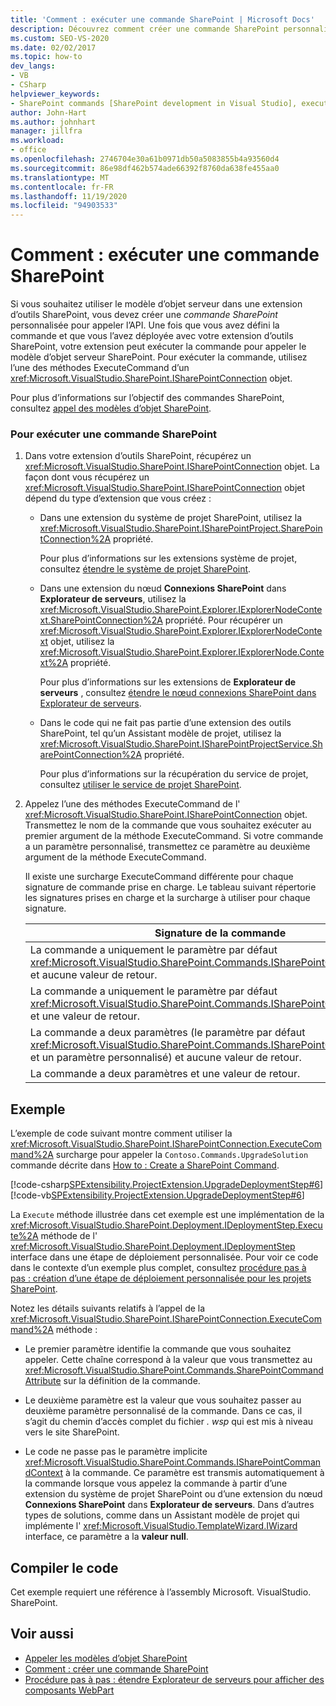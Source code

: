 ```yaml
---
title: 'Comment : exécuter une commande SharePoint | Microsoft Docs'
description: Découvrez comment créer une commande SharePoint personnalisée pour appeler l’API du modèle objet serveur à partir d’une extension d’outils SharePoint.
ms.custom: SEO-VS-2020
ms.date: 02/02/2017
ms.topic: how-to
dev_langs:
- VB
- CSharp
helpviewer_keywords:
- SharePoint commands [SharePoint development in Visual Studio], executing
author: John-Hart
ms.author: johnhart
manager: jillfra
ms.workload:
- office
ms.openlocfilehash: 2746704e30a61b0971db50a5083855b4a93560d4
ms.sourcegitcommit: 86e98df462b574ade66392f8760da638fe455aa0
ms.translationtype: MT
ms.contentlocale: fr-FR
ms.lasthandoff: 11/19/2020
ms.locfileid: "94903533"
---
```

# <a name="how-to-execute-a-sharepoint-command"></a>Comment : exécuter une commande SharePoint
  Si vous souhaitez utiliser le modèle d’objet serveur dans une extension d’outils SharePoint, vous devez créer une *commande SharePoint* personnalisée pour appeler l’API. Une fois que vous avez défini la commande et que vous l’avez déployée avec votre extension d’outils SharePoint, votre extension peut exécuter la commande pour appeler le modèle d’objet serveur SharePoint. Pour exécuter la commande, utilisez l’une des méthodes ExecuteCommand d’un <xref:Microsoft.VisualStudio.SharePoint.ISharePointConnection> objet.

 Pour plus d’informations sur l’objectif des commandes SharePoint, consultez [appel des modèles d’objet SharePoint](../sharepoint/calling-into-the-sharepoint-object-models.md).

### <a name="to-execute-a-sharepoint-command"></a>Pour exécuter une commande SharePoint

1. Dans votre extension d’outils SharePoint, récupérez un <xref:Microsoft.VisualStudio.SharePoint.ISharePointConnection> objet. La façon dont vous récupérez un <xref:Microsoft.VisualStudio.SharePoint.ISharePointConnection> objet dépend du type d’extension que vous créez :

    - Dans une extension du système de projet SharePoint, utilisez la <xref:Microsoft.VisualStudio.SharePoint.ISharePointProject.SharePointConnection%2A> propriété.

         Pour plus d’informations sur les extensions système de projet, consultez [étendre le système de projet SharePoint](../sharepoint/extending-the-sharepoint-project-system.md).

    - Dans une extension du nœud **Connexions SharePoint** dans **Explorateur de serveurs**, utilisez la <xref:Microsoft.VisualStudio.SharePoint.Explorer.IExplorerNodeContext.SharePointConnection%2A> propriété. Pour récupérer un <xref:Microsoft.VisualStudio.SharePoint.Explorer.IExplorerNodeContext> objet, utilisez la <xref:Microsoft.VisualStudio.SharePoint.Explorer.IExplorerNode.Context%2A> propriété.

         Pour plus d’informations sur les extensions de **Explorateur de serveurs** , consultez [étendre le nœud connexions SharePoint dans Explorateur de serveurs](../sharepoint/extending-the-sharepoint-connections-node-in-server-explorer.md).

    - Dans le code qui ne fait pas partie d’une extension des outils SharePoint, tel qu’un Assistant modèle de projet, utilisez la <xref:Microsoft.VisualStudio.SharePoint.ISharePointProjectService.SharePointConnection%2A> propriété.

         Pour plus d’informations sur la récupération du service de projet, consultez [utiliser le service de projet SharePoint](../sharepoint/using-the-sharepoint-project-service.md).

2. Appelez l’une des méthodes ExecuteCommand de l' <xref:Microsoft.VisualStudio.SharePoint.ISharePointConnection> objet. Transmettez le nom de la commande que vous souhaitez exécuter au premier argument de la méthode ExecuteCommand. Si votre commande a un paramètre personnalisé, transmettez ce paramètre au deuxième argument de la méthode ExecuteCommand.

     Il existe une surcharge ExecuteCommand différente pour chaque signature de commande prise en charge. Le tableau suivant répertorie les signatures prises en charge et la surcharge à utiliser pour chaque signature.

    |Signature de la commande|Surcharge de la valeur ExecuteCommand à utiliser|
    |-----------------------|------------------------------------|
    |La commande a uniquement le paramètre par défaut <xref:Microsoft.VisualStudio.SharePoint.Commands.ISharePointCommandContext> et aucune valeur de retour.|<xref:Microsoft.VisualStudio.SharePoint.ISharePointConnection.ExecuteCommand%2A>|
    |La commande a uniquement le paramètre par défaut <xref:Microsoft.VisualStudio.SharePoint.Commands.ISharePointCommandContext> et une valeur de retour.|<xref:Microsoft.VisualStudio.SharePoint.ISharePointConnection.ExecuteCommand%2A>|
    |La commande a deux paramètres (le paramètre par défaut <xref:Microsoft.VisualStudio.SharePoint.Commands.ISharePointCommandContext> et un paramètre personnalisé) et aucune valeur de retour.|<xref:Microsoft.VisualStudio.SharePoint.ISharePointConnection.ExecuteCommand%2A>|
    |La commande a deux paramètres et une valeur de retour.|<xref:Microsoft.VisualStudio.SharePoint.ISharePointConnection.ExecuteCommand%2A>|

## <a name="example"></a>Exemple
 L’exemple de code suivant montre comment utiliser la <xref:Microsoft.VisualStudio.SharePoint.ISharePointConnection.ExecuteCommand%2A> surcharge pour appeler la `Contoso.Commands.UpgradeSolution` commande décrite dans [How to : Create a SharePoint Command](../sharepoint/how-to-create-a-sharepoint-command.md).

 [!code-csharp[SPExtensibility.ProjectExtension.UpgradeDeploymentStep#6](../sharepoint/codesnippet/CSharp/UpgradeDeploymentStep/deploymentstepextension/upgradestep.cs#6)]
 [!code-vb[SPExtensibility.ProjectExtension.UpgradeDeploymentStep#6](../sharepoint/codesnippet/VisualBasic/upgradedeploymentstep/deploymentstepextension/upgradestep.vb#6)]

 La `Execute` méthode illustrée dans cet exemple est une implémentation de la <xref:Microsoft.VisualStudio.SharePoint.Deployment.IDeploymentStep.Execute%2A> méthode de l' <xref:Microsoft.VisualStudio.SharePoint.Deployment.IDeploymentStep> interface dans une étape de déploiement personnalisée. Pour voir ce code dans le contexte d’un exemple plus complet, consultez [procédure pas à pas : création d’une étape de déploiement personnalisée pour les projets SharePoint](../sharepoint/walkthrough-creating-a-custom-deployment-step-for-sharepoint-projects.md).

 Notez les détails suivants relatifs à l’appel de la <xref:Microsoft.VisualStudio.SharePoint.ISharePointConnection.ExecuteCommand%2A> méthode :

- Le premier paramètre identifie la commande que vous souhaitez appeler. Cette chaîne correspond à la valeur que vous transmettez au <xref:Microsoft.VisualStudio.SharePoint.Commands.SharePointCommandAttribute> sur la définition de la commande.

- Le deuxième paramètre est la valeur que vous souhaitez passer au deuxième paramètre personnalisé de la commande. Dans ce cas, il s’agit du chemin d’accès complet du fichier *. wsp* qui est mis à niveau vers le site SharePoint.

- Le code ne passe pas le paramètre implicite <xref:Microsoft.VisualStudio.SharePoint.Commands.ISharePointCommandContext> à la commande. Ce paramètre est transmis automatiquement à la commande lorsque vous appelez la commande à partir d’une extension du système de projet SharePoint ou d’une extension du nœud **Connexions SharePoint** dans **Explorateur de serveurs**. Dans d’autres types de solutions, comme dans un Assistant modèle de projet qui implémente l' <xref:Microsoft.VisualStudio.TemplateWizard.IWizard> interface, ce paramètre a la **valeur null**.

## <a name="compile-the-code"></a>Compiler le code
 Cet exemple requiert une référence à l’assembly Microsoft. VisualStudio. SharePoint.

## <a name="see-also"></a>Voir aussi
- [Appeler les modèles d’objet SharePoint](../sharepoint/calling-into-the-sharepoint-object-models.md)
- [Comment : créer une commande SharePoint](../sharepoint/how-to-create-a-sharepoint-command.md)
- [Procédure pas à pas : étendre Explorateur de serveurs pour afficher des composants WebPart](../sharepoint/walkthrough-extending-server-explorer-to-display-web-parts.md)
